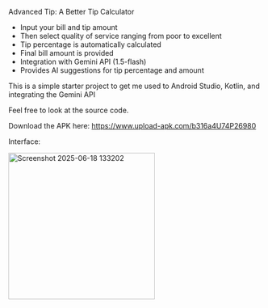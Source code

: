 Advanced Tip: A Better Tip Calculator
- Input your bill and tip amount
- Then select quality of service ranging from poor to excellent
- Tip percentage is automatically calculated
- Final bill amount is provided
- Integration with Gemini API (1.5-flash)
- Provides AI suggestions for tip percentage and amount

This is a simple starter project to get me used to Android Studio, Kotlin, and integrating the Gemini API

Feel free to look at the source code.

Download the APK here: https://www.upload-apk.com/b316a4U74P26980

Interface:

<img width="290" alt="Screenshot 2025-06-18 133202" src="https://github.com/user-attachments/assets/95dcc3bf-e3d0-4047-b46d-7c654baf75cf" />
